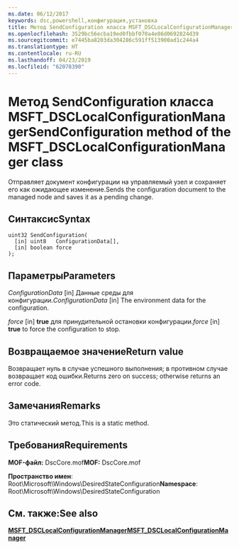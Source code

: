 ```yaml
---
ms.date: 06/12/2017
keywords: dsc,powershell,конфигурация,установка
title: Метод SendConfiguration класса MSFT_DSCLocalConfigurationManager
ms.openlocfilehash: 3529bc56ecba19ed0fbbf070a4e86d0692824d39
ms.sourcegitcommit: e7445ba8203da304286c591ff513900ad1c244a4
ms.translationtype: HT
ms.contentlocale: ru-RU
ms.lasthandoff: 04/23/2019
ms.locfileid: "62078390"
---
```

# <a name="sendconfiguration-method-of-the-msftdsclocalconfigurationmanager-class"></a><span data-ttu-id="224af-103">Метод SendConfiguration класса MSFT_DSCLocalConfigurationManager</span><span class="sxs-lookup"><span data-stu-id="224af-103">SendConfiguration method of the MSFT_DSCLocalConfigurationManager class</span></span>

<span data-ttu-id="224af-104">Отправляет документ конфигурации на управляемый узел и сохраняет его как ожидающее изменение.</span><span class="sxs-lookup"><span data-stu-id="224af-104">Sends the configuration document to the managed node and saves it as a pending change.</span></span>

## <a name="syntax"></a><span data-ttu-id="224af-105">Синтаксис</span><span class="sxs-lookup"><span data-stu-id="224af-105">Syntax</span></span>

```mof
uint32 SendConfiguration(
  [in] uint8   ConfigurationData[],
  [in] boolean force
);
```

## <a name="parameters"></a><span data-ttu-id="224af-106">Параметры</span><span class="sxs-lookup"><span data-stu-id="224af-106">Parameters</span></span>

<span data-ttu-id="224af-107">*ConfigurationData* \[in\] Данные среды для конфигурации.</span><span class="sxs-lookup"><span data-stu-id="224af-107">*ConfigurationData* \[in\] The environment data for the configuration.</span></span>

<span data-ttu-id="224af-108">*force* \[in\] **true** для принудительной остановки конфигурации.</span><span class="sxs-lookup"><span data-stu-id="224af-108">*force* \[in\] **true** to force the configuration to stop.</span></span>

## <a name="return-value"></a><span data-ttu-id="224af-109">Возвращаемое значение</span><span class="sxs-lookup"><span data-stu-id="224af-109">Return value</span></span>

<span data-ttu-id="224af-110">Возвращает нуль в случае успешного выполнения; в противном случае возвращает код ошибки.</span><span class="sxs-lookup"><span data-stu-id="224af-110">Returns zero on success; otherwise returns an error code.</span></span>

## <a name="remarks"></a><span data-ttu-id="224af-111">Замечания</span><span class="sxs-lookup"><span data-stu-id="224af-111">Remarks</span></span>

<span data-ttu-id="224af-112">Это статический метод.</span><span class="sxs-lookup"><span data-stu-id="224af-112">This is a static method.</span></span>

## <a name="requirements"></a><span data-ttu-id="224af-113">Требования</span><span class="sxs-lookup"><span data-stu-id="224af-113">Requirements</span></span>

<span data-ttu-id="224af-114">**MOF-файл:** DscCore.mof</span><span class="sxs-lookup"><span data-stu-id="224af-114">**MOF:** DscCore.mof</span></span>

<span data-ttu-id="224af-115">**Пространство имен**: Root\Microsoft\Windows\DesiredStateConfiguration</span><span class="sxs-lookup"><span data-stu-id="224af-115">**Namespace**: Root\Microsoft\Windows\DesiredStateConfiguration</span></span>

## <a name="see-also"></a><span data-ttu-id="224af-116">См. также:</span><span class="sxs-lookup"><span data-stu-id="224af-116">See also</span></span>

[<span data-ttu-id="224af-117">**MSFT_DSCLocalConfigurationManager**</span><span class="sxs-lookup"><span data-stu-id="224af-117">**MSFT_DSCLocalConfigurationManager**</span></span>](msft-dsclocalconfigurationmanager.md)